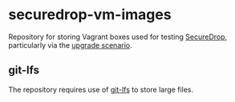 # securedrop-vm-images
Repository for storing Vagrant boxes used for testing [SecureDrop](https://github.com/freedomofpress/securedrop),
particularly via the [upgrade scenario](https://docs.securedrop.org/en/latest/development/upgrade_testing.html).

## git-lfs

The repository requires use of [git-lfs](https://git-lfs.github.com/) to store large files.
